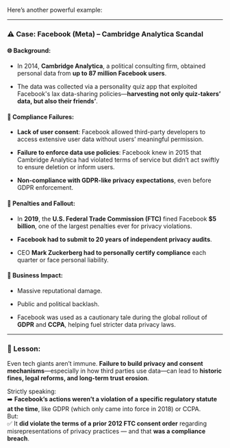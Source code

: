 Here’s another powerful example:

---

### ⚠️ **Case: Facebook (Meta) – Cambridge Analytica Scandal**

#### 🌐 Background:

- In 2014, **Cambridge Analytica**, a political consulting firm, obtained personal data from **up to 87 million Facebook users**.
    
- The data was collected via a personality quiz app that exploited Facebook's lax data-sharing policies—**harvesting not only quiz-takers’ data, but also their friends’**.
    

#### 🚫 Compliance Failures:

- **Lack of user consent**: Facebook allowed third-party developers to access extensive user data without users’ meaningful permission.
    
- **Failure to enforce data use policies**: Facebook knew in 2015 that Cambridge Analytica had violated terms of service but didn’t act swiftly to ensure deletion or inform users.
    
- **Non-compliance with GDPR-like privacy expectations**, even before GDPR enforcement.
    

#### 🧾 Penalties and Fallout:

- In **2019**, the **U.S. Federal Trade Commission (FTC)** fined Facebook **$5 billion**, one of the largest penalties ever for privacy violations.
    
- **Facebook had to submit to 20 years of independent privacy audits**.
    
- CEO **Mark Zuckerberg had to personally certify compliance** each quarter or face personal liability.
    

#### 🔻 Business Impact:

- Massive reputational damage.
    
- Public and political backlash.
    
- Facebook was used as a cautionary tale during the global rollout of **GDPR** and **CCPA**, helping fuel stricter data privacy laws.
    

---

### 🧠 Lesson:

Even tech giants aren’t immune. **Failure to build privacy and consent mechanisms**—especially in how third parties use data—can lead to **historic fines, legal reforms, and long-term trust erosion**.

Strictly speaking:  
➡️ **Facebook’s actions weren’t a violation of a specific regulatory statute at the time**, like GDPR (which only came into force in 2018) or CCPA.  
But:  
✅ It **did violate the terms of a prior 2012 FTC consent order** regarding misrepresentations of privacy practices — and that **was a compliance breach**.